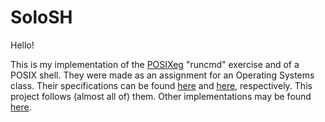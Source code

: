 # SoloSH

Hello!

This is my implementation of the [POSIXeg](https://gitlab.com/monaco/posixeg) "runcmd" exercise and of a POSIX shell. 
They were made as an assignment for an Operating Systems class. Their specifications can be found [here](https://gitlab.com/monaco/posixeg/blob/master/runcmd/exercise/runcmd.txt) and [here](https://gitlab.com/monaco/posixeg/blob/master/shell/foosh/foosh.txt), respectively. This project follows (almost all of) them.
Other implementations may be found [here](https://github.com/SOII-2016).
